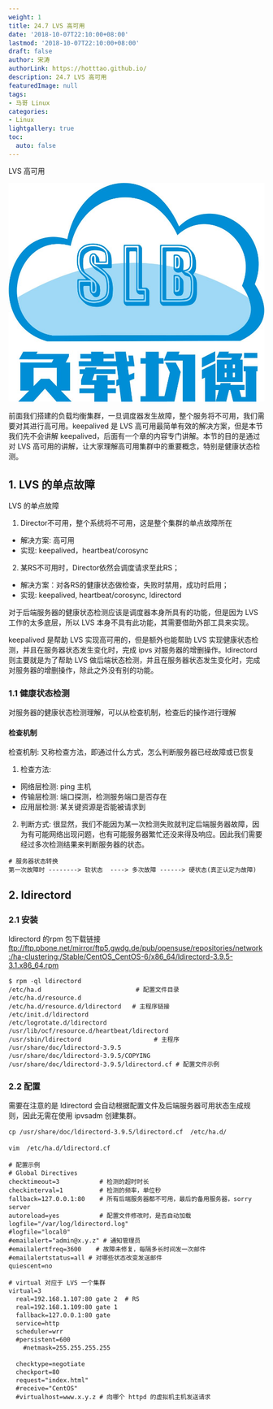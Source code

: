 ```yaml
---
weight: 1
title: 24.7 LVS 高可用
date: '2018-10-07T22:10:00+08:00'
lastmod: '2018-10-07T22:10:00+08:00'
draft: false
author: 宋涛
authorLink: https://hotttao.github.io/
description: 24.7 LVS 高可用
featuredImage: null
tags:
- 马哥 Linux
categories:
- Linux
lightgallery: true
toc:
  auto: false
---
```


LVS 高可用

![linux-mt](/images/linux_mt/linux_slb.jpg)
<!-- more -->

前面我们搭建的负载均衡集群，一旦调度器发生故障，整个服务将不可用，我们需要对其进行高可用。keepalived 是 LVS 高可用最简单有效的解决方案，但是本节我们先不会讲解 keepalived，后面有一个章的内容专门讲解。本节的目的是通过对 LVS 高可用的讲解，让大家理解高可用集群中的重要概念，特别是健康状态检测。

## 1. LVS 的单点故障
LVS 的单点故障
1. Director不可用，整个系统将不可用，这是整个集群的单点故障所在
  - 解决方案: 高可用
  - 实现: keepalived，heartbeat/corosync
2. 某RS不可用时，Director依然会调度请求至此RS；
  - 解决方案：对各RS的健康状态做检查，失败时禁用，成功时启用；
  - 实现: keepalived, heartbeat/corosync, ldirectord

对于后端服务器的健康状态检测应该是调度器本身所具有的功能，但是因为 LVS 工作的太多底层，所以 LVS 本身不具有此功能，其需要借助外部工具来实现。

keepalived 是帮助  LVS 实现高可用的，但是额外也能帮助 LVS 实现健康状态检测，并且在服务器状态发生变化时，完成 ipvs 对服务器的增删操作。ldirectord 则主要就是为了帮助 LVS 做后端状态检测，并且在服务器状态发生变化时，完成对服务器的增删操作，除此之外没有别的功能。

### 1.1 健康状态检测
对服务器的健康状态检测理解，可以从检查机制，检查后的操作进行理解
#### 检查机制
检查机制: 又称检查方法，即通过什么方式，怎么判断服务器已经故障或已恢复
1. 检查方法:
  - 网络层检测: ping 主机
  - 传输层检测: 端口探测，检测服务端口是否存在
  - 应用层检测: 某关键资源是否能被请求到
2. 判断方式: 很显然，我们不能因为某一次检测失败就判定后端服务器故障，因为有可能网络出现问题，也有可能服务器繁忙还没来得及响应。因此我们需要经过多次检测结果来判断服务器的状态。

```
# 服务器状态转换
第一次故障时 --------> 软状态  ----> 多次故障 ------> 硬状态(真正认定为故障)
```

## 2. ldirectord
### 2.1 安装
ldirectord 的rpm 包下载链接
ftp://ftp.pbone.net/mirror/ftp5.gwdg.de/pub/opensuse/repositories/network:/ha-clustering:/Stable/CentOS_CentOS-6/x86_64/ldirectord-3.9.5-3.1.x86_64.rpm

```
$ rpm -ql ldirectord
/etc/ha.d                          # 配置文件目录
/etc/ha.d/resource.d
/etc/ha.d/resource.d/ldirectord   # 主程序链接
/etc/init.d/ldirectord
/etc/logrotate.d/ldirectord
/usr/lib/ocf/resource.d/heartbeat/ldirectord
/usr/sbin/ldirectord                    # 主程序
/usr/share/doc/ldirectord-3.9.5
/usr/share/doc/ldirectord-3.9.5/COPYING
/usr/share/doc/ldirectord-3.9.5/ldirectord.cf # 配置文件示例
```

### 2.2 配置
需要在注意的是  ldirectord 会自动根据配置文件及后端服务器可用状态生成规则，因此无需在使用 ipvsadm 创建集群。

```
cp /usr/share/doc/ldirectord-3.9.5/ldirectord.cf  /etc/ha.d/

vim  /etc/ha.d/ldirectord.cf

# 配置示例
# Global Directives
checktimeout=3           # 检测的超时时长
checkinterval=1          # 检测的频率，单位秒
fallback=127.0.0.1:80    # 所有后端服务器都不可用，最后的备用服务器，sorry server
autoreload=yes           # 配置文件修改时，是否自动加载
logfile="/var/log/ldirectord.log"
#logfile="local0"
#emailalert="admin@x.y.z" # 通知管理员
#emailalertfreq=3600    # 故障未修复，每隔多长时间发一次邮件
#emailalertstatus=all # 对哪些状态改变发送邮件
quiescent=no

# virtual 对应于 LVS 一个集群
virtual=3
  real=192.168.1.107:80 gate 2  # RS
  real=192.168.1.109:80 gate 1
  fallback=127.0.0.1:80 gate
  service=http
  scheduler=wrr
  #persistent=600
	#netmask=255.255.255.255

  checktype=negotiate
  checkport=80
  request="index.html"
  #receive="CentOS"
  #virtualhost=www.x.y.z # 向哪个 httpd 的虚拟机主机发送请求
```
